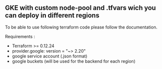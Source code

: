GKE with custom node-pool and .tfvars wich you can deploy in different regions
-

To be able to use following terraform code please follow the documentation.

Requirements :

- Terraform >= 0.12.24 
- provider.google: version = "~> 2.20" 
- google service account (.json format)
- google buckets (will be used for the backend for each region)
